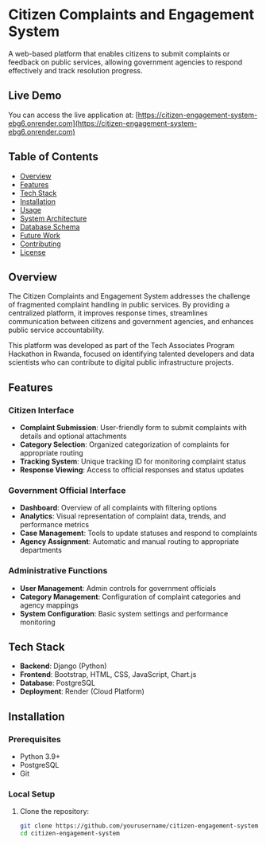 # Citizen Complaints and Engagement System

A web-based platform that enables citizens to submit complaints or feedback on public services, allowing government agencies to respond effectively and track resolution progress.

## Live Demo

You can access the live application at:
[https://citizen-engagement-system-ebg6.onrender.com](https://citizen-engagement-system-ebg6.onrender.com)

## Table of Contents

- [Overview](#overview)
- [Features](#features)
- [Tech Stack](#tech-stack)
- [Installation](#installation)
- [Usage](#usage)
- [System Architecture](#system-architecture)
- [Database Schema](#database-schema)
- [Future Work](#future-work)
- [Contributing](#contributing)
- [License](#license)

## Overview

The Citizen Complaints and Engagement System addresses the challenge of fragmented complaint handling in public services. By providing a centralized platform, it improves response times, streamlines communication between citizens and government agencies, and enhances public service accountability.

This platform was developed as part of the Tech Associates Program Hackathon in Rwanda, focused on identifying talented developers and data scientists who can contribute to digital public infrastructure projects.

## Features

### Citizen Interface

- **Complaint Submission**: User-friendly form to submit complaints with details and optional attachments
- **Category Selection**: Organized categorization of complaints for appropriate routing
- **Tracking System**: Unique tracking ID for monitoring complaint status
- **Response Viewing**: Access to official responses and status updates

### Government Official Interface

- **Dashboard**: Overview of all complaints with filtering options
- **Analytics**: Visual representation of complaint data, trends, and performance metrics
- **Case Management**: Tools to update statuses and respond to complaints
- **Agency Assignment**: Automatic and manual routing to appropriate departments

### Administrative Functions

- **User Management**: Admin controls for government officials
- **Category Management**: Configuration of complaint categories and agency mappings
- **System Configuration**: Basic system settings and performance monitoring

## Tech Stack

- **Backend**: Django (Python)
- **Frontend**: Bootstrap, HTML, CSS, JavaScript, Chart.js
- **Database**: PostgreSQL
- **Deployment**: Render (Cloud Platform)

## Installation

### Prerequisites

- Python 3.9+
- PostgreSQL
- Git

### Local Setup

1. Clone the repository:
   ```bash
   git clone https://github.com/yourusername/citizen-engagement-system.git
   cd citizen-engagement-system